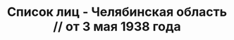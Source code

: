 ---
title: Список лиц - Челябинская область // от 3 мая 1938 года
description: РГАСПИ, ф.17, оп.171, дело 416, лист 239
images:
- /disk/pictures/v08/17-171-416-239.jpg
- /disk/pictures/v08/17-171-416-240.jpg
- /disk/pictures/v08/17-171-416-241.jpg
- /disk/pictures/v08/17-171-416-242.jpg
- /disk/pictures/v08/17-171-416-243.jpg
- /disk/pictures/v08/17-171-416-244.jpg
---
